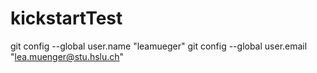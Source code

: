 # kickstartTest
git config --global user.name "leamueger"
git config --global user.email "lea.muenger@stu.hslu.ch"

